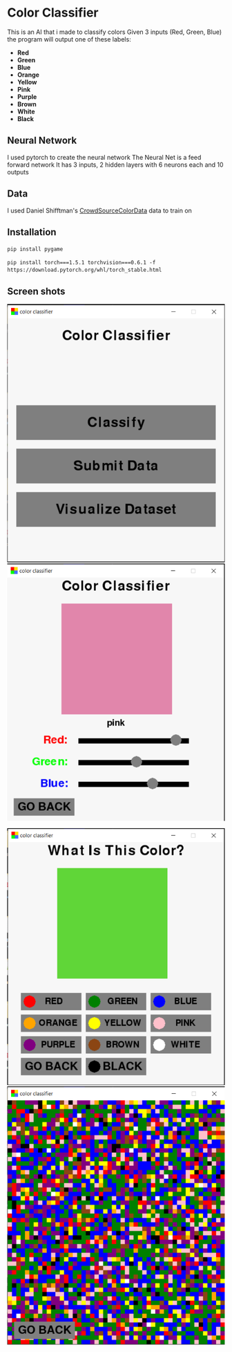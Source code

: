 # Color Classifier
This is an AI that i made to classify colors
Given 3 inputs (Red, Green, Blue) the program will
output one of these labels:
- **Red** 
- **Green**
- **Blue**
- **Orange**
- **Yellow**
- **Pink**
- **Purple**
- **Brown**
- **White**
- **Black**

## Neural Network
I used pytorch to create the neural network
The Neural Net is a feed forward network
It has 3 inputs, 2 hidden layers with 6 neurons each
and 10 outputs

## Data
I used Daniel Shifftman's [CrowdSourceColorData](https://github.com/CodingTrain/CrowdSourceColorData)
data to train on 

## Installation
`pip install pygame`

`pip install torch===1.5.1 torchvision===0.6.1 -f https://download.pytorch.org/whl/torch_stable.html`

## Screen shots
![alt text](https://github.com/DavidCurca/color-classifier/blob/master/color1.png?raw=true)
![alt text](https://github.com/DavidCurca/color-classifier/blob/master/color2.PNG?raw=true)

![alt text](https://github.com/DavidCurca/color-classifier/blob/master/color3.PNG?raw=true)
![alt text](https://github.com/DavidCurca/color-classifier/blob/master/color4.PNG?raw=true)
